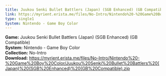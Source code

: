 ```yaml
---
title: Juukou Senki Bullet Battlers (Japan) (SGB Enhanced) (GB Compatible)
link: https://myrient.erista.me/files/No-Intro/Nintendo%20-%20Game%20Boy%20Color/Juukou%20Senki%20Bullet%20Battlers%20(Japan)%20(SGB%20Enhanced)%20(GB%20Compatible).zip
type: single1
System: Nintendo - Game Boy Color
---
```

<b>Game:</b> Juukou Senki Bullet Battlers (Japan) (SGB Enhanced) (GB Compatible)<br>
<b>System:</b> Nintendo - Game Boy Color<br>
<b>Collection:</b> No-Intro<br>
<b>Download:</b> https://myrient.erista.me/files/No-Intro/Nintendo%20-%20Game%20Boy%20Color/Juukou%20Senki%20Bullet%20Battlers%20(Japan)%20(SGB%20Enhanced)%20(GB%20Compatible).zip